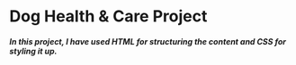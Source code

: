 <h1>Dog Health & Care Project</h1>

<h5>In this project, I have used HTML for structuring the content and CSS for styling it up. </h5>
